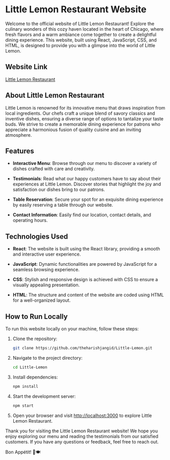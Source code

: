 # Little Lemon Restaurant Website

Welcome to the official website of Little Lemon Restaurant! Explore the culinary wonders of this cozy haven located in the heart of Chicago, where fresh flavors and a warm ambiance come together to create a delightful dining experience. This website, built using React, JavaScript, CSS, and HTML, is designed to provide you with a glimpse into the world of Little Lemon.

## Website Link

[Little Lemon Restaurant](https://theharishjangid.github.io/Little-Lemon/)

## About Little Lemon Restaurant

Little Lemon is renowned for its innovative menu that draws inspiration from local ingredients. Our chefs craft a unique blend of savory classics and inventive dishes, ensuring a diverse range of options to tantalize your taste buds. We strive to create a memorable dining experience for patrons who appreciate a harmonious fusion of quality cuisine and an inviting atmosphere.

## Features

- **Interactive Menu**: Browse through our menu to discover a variety of dishes crafted with care and creativity.

- **Testimonials**: Read what our happy customers have to say about their experiences at Little Lemon. Discover stories that highlight the joy and satisfaction our dishes bring to our patrons.

- **Table Reservation**: Secure your spot for an exquisite dining experience by easily reserving a table through our website.

- **Contact Information**: Easily find our location, contact details, and operating hours.

## Technologies Used

- **React**: The website is built using the React library, providing a smooth and interactive user experience.

- **JavaScript**: Dynamic functionalities are powered by JavaScript for a seamless browsing experience.

- **CSS**: Stylish and responsive design is achieved with CSS to ensure a visually appealing presentation.

- **HTML**: The structure and content of the website are coded using HTML for a well-organized layout.

## How to Run Locally

To run this website locally on your machine, follow these steps:

1. Clone the repository:
   ```bash
   git clone https://github.com/theharishjangid/Little-Lemon.git
   ```

2. Navigate to the project directory:
   ```bash
   cd Little-Lemon
   ```

3. Install dependencies:
   ```bash
   npm install
   ```

4. Start the development server:
   ```bash
   npm start
   ```

5. Open your browser and visit [http://localhost:3000](http://localhost:3000) to explore Little Lemon Restaurant.



Thank you for visiting the Little Lemon Restaurant website! We hope you enjoy exploring our menu and reading the testimonials from our satisfied customers. If you have any questions or feedback, feel free to reach out.

Bon Appétit! 🍋🍽️
